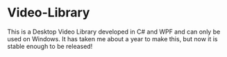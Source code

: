 # Video-Library
This is a Desktop Video Library developed in C# and WPF and can only be used on Windows.
It has taken me about a year to make this, but now it is stable enough to be released!
